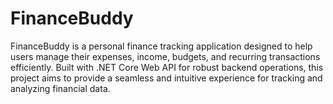 # FinanceBuddy
FinanceBuddy is a personal finance tracking application designed to help users manage their expenses, income, budgets, and recurring transactions efficiently. Built with .NET Core Web API for robust backend operations, this project aims to provide a seamless and intuitive experience for tracking and analyzing financial data.
